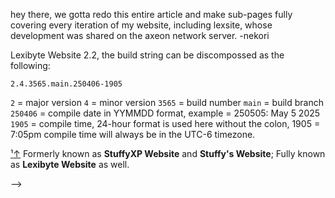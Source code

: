hey there, we gotta redo this entire article and make sub-pages fully covering every iteration of my website, including lexsite, whose development was shared on the axeon network server. -nekori



<!-- ---
layout: main
title: LexSite
permalink: LexSite
hatnote:
---

**LexSite**[&sup1;](#notec1){: id="note1"} is a website owned and mantained by [Lexibyte](Lexibyte) themselves, hosted on [GitHub Pages](https://pages.github.com) and powered by [Jekyll](https://jekyllrb.com) software. It is Lexibyte's personal website since June 2024.

### Overview

The website features a home page, blog, socials, projects, art and about me page. Socials and Projects show socials and projects of Lexibyte, the Art page shows art made by Lexibyte, mainly about [their OC](Comet), and the blog is Lexibyte's personal blog with posts about random tech stuff. The about me page shows Lexibyte's biography, trivia about them and credits to resources & people that made the website possible to make.

### Early Development

Development of LexSite started on May 2024 under the name "Stuffy's Website", an early development showcase video was uploaded to the [StuffyXP Extras](StuffyXP_Extras) YouTube channel on May 10 2024, but it was taken down on March 14 2025 due to the [closure of the StuffyXP channels](StuffyXP#Closure). The video showed the website with a separate-page layout, making the Socials page be in `/socials/`, etc.

### Stuffy's Website

A Public Beta of the new website, being announced in June of the same year, said beta was released to the public in June 22 2024, an archive can be found [here](https://web.archive.org/web/20240622170614/https://stuffyxp.github.io/).

The website was fully launched on June 24 2024, still under the name of "Stuffy's Website", ditching the separate-page layout with a new tabbed layout, powered by [Bulma](https://bulma.io) 1.0's tab feature, looking similar to Clyron's (Lynxmic's) website. An archive of the website can be found [here](https://web.archive.org/web/20240624005112/https://stuffyxp.github.io/).

The website's first update, "Week One Update" (shortened to WOU) was released on July of the same year, despite the build string reporting June 24, this update also introduced version codenames.
The website is still live as an archive on the StuffyXP Website, click [here](https://horibyte.is-a.dev/stuffyxp-website/stuffywebsitewou) to visit it.

### StuffyXP Website

Shortly after the rebirth of StuffyXP, the website's layout changed again to acomodate StuffyXP's new look, so called "StuffyXP Website" was launched in mid-2024. This was the website version that had the most support, being from August 2024 to December 2024 (4 months).

The website went back to the separate-page layout, with its navbar being similar to that of StuffyWebsite 0.1, the website is still up at [horibyte.is-a.dev/stuffyxp-website](https://horibyte.is-a.dev/stuffyxp-website/), with the latest version being 2.1.2.

#### Update 2.1(.x)

STXP Website Update 2.1 was the biggest update ever to the STXP Website, updating both the front-end and back-end of the website, it's the version Lexibyte's most proud of. Updates 2.1.1 and 2.1.2 were minor updates to fix & update some missed things, 2.1.2 was a version to fix the migration issues between `stuffyxp.github.io` and `horibyte.is-a.dev` in StuffyXP Website and Stuffy's Website.

### Horibyte's Website/HoriWebsite

After the StuffyXP ==> Horibyte transition, a new, made from scratch website was in the works by Lexibyte to make their personal website be updated with their new them.

The website was essentially done within a week, with that, Lexibyte Website 2.2 was released to the public.

#### Update 2.3

Update 2.3 wasn't a major update by any means, but brang good changes nevertheless

#### Update 2.4

Update 2.4 is the biggest update to LexSite, updating the old Lexibyte stuff with a new Comet branding, etc.
A full changelog can be seen here: [horibyte.is-a.dev/changelog/2.4/](https://horibyte.is-a.dev/changelog/2.4/)

This update also renamed the website from "Lexibyte Website" to "LexSite", as it was commonly reffered as that, and to also make it fit with the [LexBranding](LexX_Branding) initiative.

LexSite was always developed alongside Clyron, and the website's source code is licensed under MIT.

#### Versioning dillema

LexSite's version string inherits from its prior version, for example, StuffyXP Website 2.1 --> Lexibyte Website 2.2, the build string can be discompossed as the following:

`2.4.3565.main.250406-1905`

`2` = major version
`4` = minor version
`3565` = build number
`main` = build branch
`250406` = compile date in YYMMDD format, example = 250505: May 5 2025
`1905` = compile time, 24-hour format is used here without the colon, 1905 = 7:05pm
compile time will always be in the UTC-6 timezone.


<p id="note"><a href="#note1" id="notec1">&sup1;<span></span>&uparrow;</a> Formerly known as <b>StuffyXP Website</b> and <b>Stuffy's Website</b>; Fully known as <b>Lexibyte Website</b> as well.</p> -->